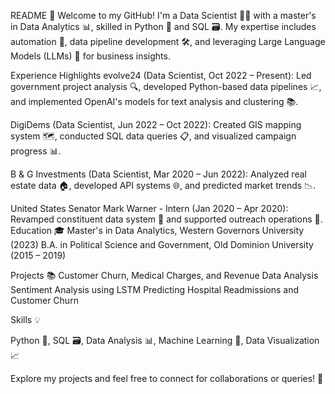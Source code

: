 
README 📖
Welcome to my GitHub! I'm a Data Scientist 🧑‍💻 with a master's in Data Analytics 📊, skilled in Python 🐍 and SQL 🗃️. My expertise includes automation 🤖, data pipeline development 🛠️, and leveraging Large Language Models (LLMs) 🧠 for business insights.

Experience Highlights
evolve24 (Data Scientist, Oct 2022 – Present): Led government project analysis 🔍, developed Python-based data pipelines 📈, and implemented OpenAI's models for text analysis and clustering 📚.  

DigiDems (Data Scientist, Jun 2022 – Oct 2022): Created GIS mapping system 🗺️, conducted SQL data queries 📋, and visualized campaign progress 📊.

B & G Investments (Data Scientist, Mar 2020 – Jun 2022): Analyzed real estate data 🏠, developed API systems 🌐, and predicted market trends 📉.

United States Senator Mark Warner - Intern (Jan 2020 – Apr 2020): Revamped constituent data system 💼 and supported outreach operations 🤝.
Education 🎓
Master's in Data Analytics, Western Governors University (2023)
B.A. in Political Science and Government, Old Dominion University (2015 – 2019)

Projects 📚
Customer Churn, Medical Charges, and Revenue Data Analysis
Sentiment Analysis using LSTM
Predicting Hospital Readmissions and Customer Churn

Skills 💡

Python 🐍, SQL 🗃️, Data Analysis 📊, Machine Learning 🤖, Data Visualization 📈

Explore my projects and feel free to connect for collaborations or queries! 🌟


<!---
Afitz19/Afitz19 is a ✨ special ✨ repository because its `README.md` (this file) appears on your GitHub profile.
You can click the Preview link to take a look at your changes.
--->
